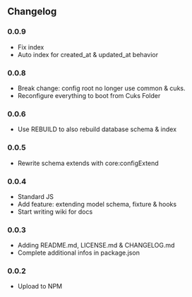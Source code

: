## Changelog

### 0.0.9

- Fix index
- Auto index for created_at & updated_at behavior

### 0.0.8

- Break change: config root no longer use common & cuks.
- Reconfigure everything to boot from Cuks Folder

### 0.0.6

- Use REBUILD to also rebuild database schema & index


### 0.0.5

- Rewrite schema extends with core:configExtend

### 0.0.4

- Standard JS
- Add feature: extending model schema, fixture & hooks
- Start writing wiki for docs

### 0.0.3

- Adding README.md, LICENSE.md & CHANGELOG.md
- Complete additional infos in package.json

### 0.0.2

- Upload to NPM
